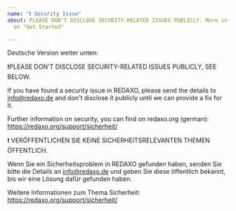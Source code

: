 ```yaml
---
name: "❗️ Security Issue"
about: PLEASE DON'T DISCLOSE SECURITY-RELATED ISSUES PUBLICLY. More information, click
  on "Get Started"

---
```


Deutsche Version weiter unten: 


❗️PLEASE DON'T DISCLOSE SECURITY-RELATED ISSUES PUBLICLY, SEE BELOW.

If you have found a security issue in REDAXO, please send the details to info@redaxo.de and don't disclose it publicly until we can provide a fix for it. 

Further information on security, you can find on redaxo.org (german): https://redaxo.org/support/sicherheit/ 



❗ VERÖFFENTLICHEN SIE KEINE SICHERHEITSRELEVANTEN THEMEN ÖFFENTLICH.

Wenn Sie ein Sicherheitsproblem in REDAXO gefunden haben, senden Sie bitte die Details an info@redaxo.de und geben Sie diese öffentlich bekannt, bis wir eine Lösung dafür gefunden haben. 

Weitere Informationen zum Thema Sicherheit: https://redaxo.org/support/sicherheit/
